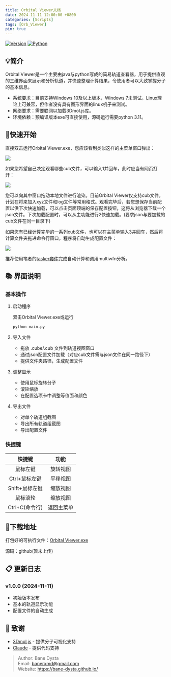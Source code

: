 ```yaml
---
title: Orbital Viewer文档
date: 2024-11-11 12:00:00 +0800
categories: [Scripts]
tags: [Orb_Viewer]  
pin: true   
---
```

[![Version](https://img.shields.io/badge/version-1.0.0-blue.svg)](https://github.com/yourusername/orbital-viewer)
[![Python](https://img.shields.io/badge/python-3.6+-yellow.svg)](https://www.python.org/)

## 💡简介

Orbital Viewer是一个主要由java与python写成的简易轨道查看器，用于提供直观的三维界面来展示和分析轨道，并快速整理计算结果，令使用者可以大致掌握分子的基本信息。

- 系统要求：目前支持Windows 10及以上版本，Windows 7未测试。Linux理论上可兼容，但作者没有具有图形界面的linux机子来测试。
- 网络要求：需要联网以加载3Dmol.js库。
- 环境依赖：预编译版本exe可直接使用，源码运行需要python 3.11。

## 🚀快速开始

直接双击运行Orbital Viewer.exe，您应该看到类似这样的主菜单窗口弹出：

![](https://pub-ec46b9a843f44891acf04d27fddf97e0.r2.dev/2024/11/20241111170051.png)

如果您希望自己决定观看哪些cub文件，可以输入1并回车，此时应当有网页打开：

![](https://pub-ec46b9a843f44891acf04d27fddf97e0.r2.dev/2024/11/20241111170459.png)

您可以向其中窗口拖动本地文件进行渲染。目前Orbital Viewer仅支持cub文件，计划在将来加入xyz文件和log文件等常用格式。观看完毕后，若您想保存当前配置以供下次快速加载，可以点击页面顶端的保存配置按钮，这将从浏览器下载一个json文件。下次加载配置时，可以从主功能进行2快速加载。(要求json与要加载的cub文件在同一目录下)

如果您有已经计算完毕的一系列cub文件，也可以在主菜单输入3并回车，然后将计算文件夹拖进命令行窗口，程序将自动生成配置文件：

![](https://pub-ec46b9a843f44891acf04d27fddf97e0.r2.dev/2024/11/20241111171907.png)

推荐使用笔者的[tasker套件](https://bane-dysta.github.io/posts/Tasker/)完成自动计算和调用multiwfn分析。

## 📚 界面说明

### 基本操作
1. 启动程序
   
   双击Orbital Viewer.exe或运行
   ```bash
   python main.py
   ```

2. 导入文件
   - 拖放 .cube/.cub 文件到轨道视图窗口
   - 通过json配置文件加载（对应cub文件需与json文件在同一路径下）
   - 提供文件夹路径，生成配置文件

3. 调整显示
   - 使用鼠标旋转分子
   - 滚轮缩放
   - 在配置选项卡中调整等值面和颜色

4. 导出文件
   - 对单个轨道组截图
   - 导出所有轨道组截图
   - 导出配置文件

### 快捷键

|     快捷键     |    功能    |
| :------------: | :--------: |
|    鼠标左键    |  旋转视图  |
| Ctrl+鼠标左键  |  平移视图  |
| Shift+鼠标左键 |  缩放视图  |
|    鼠标滚轮    |  缩放视图  |
| Ctrl+C(命令行) | 返回主菜单 |

## 🔰下载地址
打包好的可执行文件：[Orbital Viewer.exe](https://pub-ec46b9a843f44891acf04d27fddf97e0.r2.dev/Orbital%20Viewer.exe)

源码：github(暂未上传)

## 📋 更新日志

### v1.0.0 (2024-11-11)
- 初始版本发布
- 基本的轨道显示功能
- 配置文件的自动生成

## 🙏 致谢

- [3Dmol.js](https://3dmol.csb.pitt.edu) - 提供分子可视化支持
- [Claude](https://claude.ai/) - 提供代码支持

> Author: Bane Dysta  
> Email: banerxmd@gmail.com  
> Website: https://bane-dysta.github.io/
